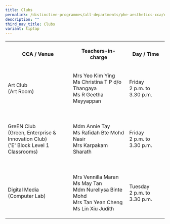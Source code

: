 ```yaml
---
title: Clubs
permalink: /distinctive-programmes/all-departments/phe-aesthetics-cca/cca/clubs/
description: ""
third_nav_title: Clubs
variant: tiptap
---
```

<table>
<tbody>
<tr>
<th rowspan="1" colspan="1">
<p>CCA / Venue</p>
</th>
<th rowspan="1" colspan="1">
<p>Teachers-in-charge</p>
</th>
<th rowspan="1" colspan="1">
<p>Day / Time</p>
</th>
</tr>
<tr>
<td rowspan="1" colspan="1">
<p>Art Club
<br>(Art Room)</p>
</td>
<td rowspan="1" colspan="1">
<p>Mrs Yeo Kim Ying
<br>Ms Christina T P d/o Thangaya
<br>Ms R Geetha Meyyappan</p>
</td>
<td rowspan="1" colspan="1">
<p>Friday
<br>2 p.m. to 3.30 p.m.</p>
</td>
</tr>
<tr>
<td rowspan="1" colspan="3">
<p></p>
</td>
</tr>
<tr>
<td rowspan="1" colspan="1">
<p>GreEN Club
<br>(Green, Enterprise &amp; Innovation Club)
<br>('E' Block Level 1 Classrooms)</p>
</td>
<td rowspan="1" colspan="1">
<p>Mdm Annie Tay
<br>Ms Rafidah Bte Mohd Nasir
<br>Mrs Karpakam Sharath
<br>
</p>
</td>
<td rowspan="1" colspan="1">
<p>Friday
<br>2 p.m. to 3.30 p.m.</p>
</td>
</tr>
<tr>
<td rowspan="1" colspan="3">
<p></p>
</td>
</tr>
<tr>
<td rowspan="1" colspan="1">
<p>Digital Media
<br>(Computer Lab)</p>
</td>
<td rowspan="1" colspan="1">
<p>Mrs Vennilla Maran
<br>Ms May Tan
<br>Mdm Nurellysa Binte Mohd
<br>Mrs Tan Yean Cheng
<br>Ms Lin Xiu Judith</p>
</td>
<td rowspan="1" colspan="1">
<p>Tuesday
<br>2 p.m. to 3.30 p.m.</p>
</td>
</tr>
</tbody>
</table>
<p></p>